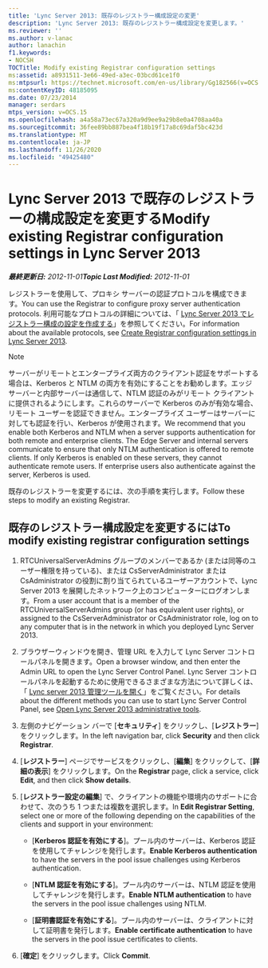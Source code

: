 ```yaml
---
title: 'Lync Server 2013: 既存のレジストラー構成設定の変更'
description: 'Lync Server 2013: 既存のレジストラー構成設定を変更します。'
ms.reviewer: ''
ms.author: v-lanac
author: lanachin
f1.keywords:
- NOCSH
TOCTitle: Modify existing Registrar configuration settings
ms:assetid: a8931511-3e66-49ed-a3ec-03bcd61ce1f0
ms:mtpsurl: https://technet.microsoft.com/en-us/library/Gg182566(v=OCS.15)
ms:contentKeyID: 48185095
ms.date: 07/23/2014
manager: serdars
mtps_version: v=OCS.15
ms.openlocfilehash: a4a58a73ec67a320a9d9ee9a29b8e0a4708aa40a
ms.sourcegitcommit: 36fee89bb887bea4f18b19f17a8c69daf5bc423d
ms.translationtype: MT
ms.contentlocale: ja-JP
ms.lasthandoff: 11/26/2020
ms.locfileid: "49425480"
---
```

# <a name="modify-existing-registrar-configuration-settings-in-lync-server-2013"></a><span data-ttu-id="aaad6-103">Lync Server 2013 で既存のレジストラーの構成設定を変更する</span><span class="sxs-lookup"><span data-stu-id="aaad6-103">Modify existing Registrar configuration settings in Lync Server 2013</span></span>

<div data-xmlns="http://www.w3.org/1999/xhtml">

<div class="topic" data-xmlns="http://www.w3.org/1999/xhtml" data-msxsl="urn:schemas-microsoft-com:xslt" data-cs="https://msdn.microsoft.com/">

<div data-asp="https://msdn2.microsoft.com/asp">



</div>

<div id="mainSection">

<div id="mainBody"><span data-ttu-id="aaad6-104">

<span> </span></span><span class="sxs-lookup"><span data-stu-id="aaad6-104">

<span> </span></span></span>

<span data-ttu-id="aaad6-105">_**最終更新日:** 2012-11-01_</span><span class="sxs-lookup"><span data-stu-id="aaad6-105">_**Topic Last Modified:** 2012-11-01_</span></span>

<span data-ttu-id="aaad6-106">レジストラーを使用して、プロキシ サーバーの認証プロトコルを構成できます。</span><span class="sxs-lookup"><span data-stu-id="aaad6-106">You can use the Registrar to configure proxy server authentication protocols.</span></span> <span data-ttu-id="aaad6-107">利用可能なプロトコルの詳細については、「 [Lync Server 2013 でレジストラー構成の設定を作成する](lync-server-2013-create-registrar-configuration-settings.md)」を参照してください。</span><span class="sxs-lookup"><span data-stu-id="aaad6-107">For information about the available protocols, see [Create Registrar configuration settings in Lync Server 2013](lync-server-2013-create-registrar-configuration-settings.md).</span></span>

<div>


> [!NOTE]  
> <span data-ttu-id="aaad6-p102">サーバーがリモートとエンタープライズ両方のクライアント認証をサポートする場合は、Kerberos と NTLM の両方を有効にすることをお勧めします。エッジ サーバーと内部サーバーは通信して、NTLM 認証のみがリモート クライアントに提供されるようにします。これらのサーバーで Kerberos のみが有効な場合、リモート ユーザーを認証できません。エンタープライズ ユーザーはサーバーに対しても認証を行い、Kerberos が使用されます。</span><span class="sxs-lookup"><span data-stu-id="aaad6-p102">We recommend that you enable both Kerberos and NTLM when a server supports authentication for both remote and enterprise clients. The Edge Server and internal servers communicate to ensure that only NTLM authentication is offered to remote clients. If only Kerberos is enabled on these servers, they cannot authenticate remote users. If enterprise users also authenticate against the server, Kerberos is used.</span></span>



</div>

<span data-ttu-id="aaad6-112">既存のレジストラーを変更するには、次の手順を実行します。</span><span class="sxs-lookup"><span data-stu-id="aaad6-112">Follow these steps to modify an existing Registrar.</span></span>

<div>

## <a name="to-modify-existing-registrar-configuration-settings"></a><span data-ttu-id="aaad6-113">既存のレジストラー構成設定を変更するには</span><span class="sxs-lookup"><span data-stu-id="aaad6-113">To modify existing registrar configuration settings</span></span>

1.  <span data-ttu-id="aaad6-114">RTCUniversalServerAdmins グループのメンバーであるか (または同等のユーザー権限を持っている)、または CsServerAdministrator または CsAdministrator の役割に割り当てられているユーザーアカウントで、Lync Server 2013 を展開したネットワーク上のコンピューターにログオンします。</span><span class="sxs-lookup"><span data-stu-id="aaad6-114">From a user account that is a member of the RTCUniversalServerAdmins group (or has equivalent user rights), or assigned to the CsServerAdministrator or CsAdministrator role, log on to any computer that is in the network in which you deployed Lync Server 2013.</span></span>

2.  <span data-ttu-id="aaad6-115">ブラウザーウィンドウを開き、管理 URL を入力して Lync Server コントロールパネルを開きます。</span><span class="sxs-lookup"><span data-stu-id="aaad6-115">Open a browser window, and then enter the Admin URL to open the Lync Server Control Panel.</span></span> <span data-ttu-id="aaad6-116">Lync Server コントロールパネルを起動するために使用できるさまざまな方法について詳しくは、「 [Lync server 2013 管理ツールを開く](lync-server-2013-open-lync-server-administrative-tools.md)」をご覧ください。</span><span class="sxs-lookup"><span data-stu-id="aaad6-116">For details about the different methods you can use to start Lync Server Control Panel, see [Open Lync Server 2013 administrative tools](lync-server-2013-open-lync-server-administrative-tools.md).</span></span>

3.  <span data-ttu-id="aaad6-117">左側のナビゲーション バーで [**セキュリティ**] をクリックし、[**レジストラー**] をクリックします。</span><span class="sxs-lookup"><span data-stu-id="aaad6-117">In the left navigation bar, click **Security** and then click **Registrar**.</span></span>

4.  <span data-ttu-id="aaad6-118">[**レジストラー**] ページでサービスをクリックし、[**編集**] をクリックして、[**詳細の表示**] をクリックします。</span><span class="sxs-lookup"><span data-stu-id="aaad6-118">On the **Registrar** page, click a service, click **Edit**, and then click **Show details**.</span></span>

5.  <span data-ttu-id="aaad6-119">[**レジストラー設定の編集**] で、クライアントの機能や環境内のサポートに合わせて、次のうち 1 つまたは複数を選択します。</span><span class="sxs-lookup"><span data-stu-id="aaad6-119">In **Edit Registrar Setting**, select one or more of the following depending on the capabilities of the clients and support in your environment:</span></span>
    
      - <span data-ttu-id="aaad6-120">[**Kerberos 認証を有効にする**]。プール内のサーバーは、Kerberos 認証を使用してチャレンジを発行します。</span><span class="sxs-lookup"><span data-stu-id="aaad6-120">**Enable Kerberos authentication** to have the servers in the pool issue challenges using Kerberos authentication.</span></span>
    
      - <span data-ttu-id="aaad6-121">[**NTLM 認証を有効にする**]。プール内のサーバーは、NTLM 認証を使用してチャレンジを発行します。</span><span class="sxs-lookup"><span data-stu-id="aaad6-121">**Enable NTLM authentication** to have the servers in the pool issue challenges using NTLM.</span></span>
    
      - <span data-ttu-id="aaad6-122">[**証明書認証を有効にする**]。プール内のサーバーは、クライアントに対して証明書を発行します。</span><span class="sxs-lookup"><span data-stu-id="aaad6-122">**Enable certificate authentication** to have the servers in the pool issue certificates to clients.</span></span>

6.  <span data-ttu-id="aaad6-123">[**確定**] をクリックします。</span><span class="sxs-lookup"><span data-stu-id="aaad6-123">Click **Commit**.</span></span>

<span data-ttu-id="aaad6-124"></div>

</div>

<span> </span>

</div>

</div>

</span><span class="sxs-lookup"><span data-stu-id="aaad6-124"></div>

</div>

<span> </span>

</div>

</div>

</span></span></div>

